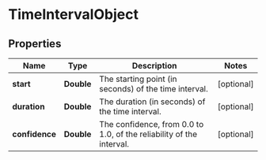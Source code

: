 

# TimeIntervalObject


## Properties

| Name | Type | Description | Notes |
|------------ | ------------- | ------------- | -------------|
|**start** | **Double** | The starting point (in seconds) of the time interval. |  [optional] |
|**duration** | **Double** | The duration (in seconds) of the time interval. |  [optional] |
|**confidence** | **Double** | The confidence, from 0.0 to 1.0, of the reliability of the interval. |  [optional] |



